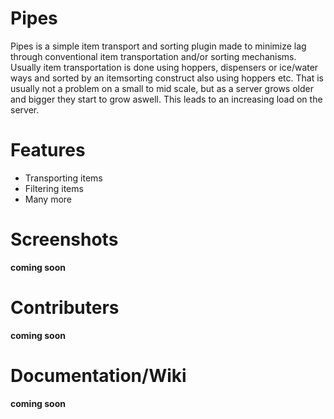 # Pipes
Pipes is a simple item transport and sorting plugin made to minimize lag through conventional item transportation and/or sorting mechanisms. 
Usually item transportation is done using hoppers, dispensers or ice/water ways and sorted by an itemsorting construct also using hoppers etc. 
That is usually not a problem on a small to mid scale, but as a server grows older and bigger they start to grow aswell. This leads to an increasing load on the server.

# Features

  - Transporting items
  - Filtering items
  - Many more

# Screenshots

**coming soon**

# Contributers

**coming soon**

# Documentation/Wiki

**coming soon**
